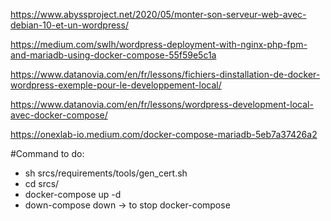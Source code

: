 https://www.abyssproject.net/2020/05/monter-son-serveur-web-avec-debian-10-et-un-wordpress/

https://medium.com/swlh/wordpress-deployment-with-nginx-php-fpm-and-mariadb-using-docker-compose-55f59e5c1a

https://www.datanovia.com/en/fr/lessons/fichiers-dinstallation-de-docker-wordpress-exemple-pour-le-developpement-local/

https://www.datanovia.com/en/fr/lessons/wordpress-development-local-avec-docker-compose/

https://onexlab-io.medium.com/docker-compose-mariadb-5eb7a37426a2

#Command to do:
- sh srcs/requirements/tools/gen_cert.sh
- cd srcs/
- docker-compose up -d
- down-compose down -> to stop docker-compose